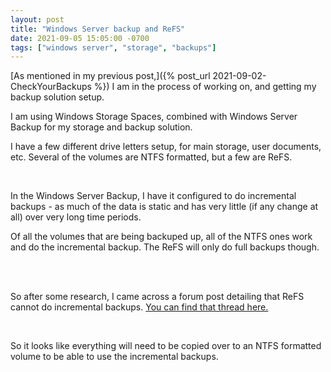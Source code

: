 ```yaml
---
layout: post
title: "Windows Server backup and ReFS"
date: 2021-09-05 15:05:00 -0700
tags: ["windows server", "storage", "backups"]
---
```


[As mentioned in my previous post,]({% post_url 2021-09-02-CheckYourBackups %}) I am in the process of working on, and getting my backup solution setup.

I am using Windows Storage Spaces, combined with Windows Server Backup for my storage and backup solution.

I have a few different drive letters setup, for main storage, user documents, etc. Several of the volumes are NTFS formatted, but a few are ReFS.

<br />

In the Windows Server Backup, I have it configured to do incremental backups - as much of the data is static and has very little (if any change at all) over very long time periods.

Of all the volumes that are being backuped up, all of the NTFS ones work and do the incremental backup. The ReFS will only do full backups though.

<br /><br />

So after some research, I came across a forum post detailing that ReFS cannot do incremental backups. [You can find that thread here.](https://social.technet.microsoft.com/Forums/windows/en-US/78dcb5ba-5b68-4d35-be0d-bd64d768be8a/windows-server-backup-incremental-backup-not-working)

<br />

So it looks like everything will need to be copied over to an NTFS formatted volume to be able to use the incremental backups.